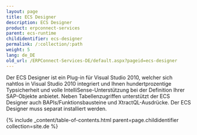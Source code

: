 ```yaml
---
layout: page
title: ECS Designer
description: ECS Designer
product: erpconnect-services
parent: ecs-runtime
childidentifier: ecs-designer
permalink: /:collection/:path
weight: 5
lang: de_DE
old_url: /ERPConnect-Services-DE/default.aspx?pageid=ecs-designer
---
```


Der ECS Designer ist ein Plug-in für Visual Studio 2010, welcher sich nahtlos in Visual Studio 2010 integriert und Ihnen hundertprozentige Typsicherheit und volle IntelliSense-Unterstützung bei der Definition Ihrer SAP-Objekte anbietet. Neben Tabellenzugriffen unterstützt der ECS Designer auch BAPIs/Funktionsbausteine und XtractQL-Ausdrücke. Der ECS Designer muss separat installiert werden.

{% include _content/table-of-contents.html parent=page.childidentifier collection=site.de %}